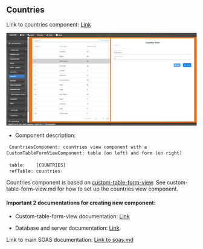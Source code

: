 ## Countries

Link to countries component: [Link][component]


![](../../images/Countries.png)

* Component description:

```
 CountriesComponent: countries view component with a CustomTableFormViewComponent: table (on left) and form (on right)
 
 table:    [COUNTRIES]
 refTable: countries
```

Countries component is based on [custom-table-form-view][custom-table-form-view]. See custom-table-form-view.md for how to set up the countries view component.

#### Important 2 documentations for creating new component:

* Custom-table-form-view documentation: [Link][custom-table-form-documentation]

* Database and server documentation: [Link][extend-database-one-table].

Link to main SOAS documentation: [Link to soas.md][soas]

[soas]: ../..\soas.md
[component]: ../../..\client\src\app\views\countries\countries.component.ts
[custom-table-form-view]: ../../..\client\src\app\views\custom\custom-views\custom-table-form-view\custom-table-form-view.component.ts
[custom-table-form-documentation]: \custom-table-form-view.md
[extend-database-one-table]: ..\extend-database-one-table.md
